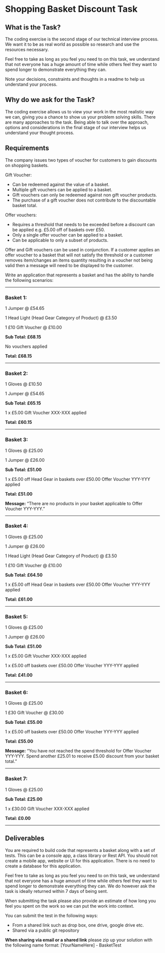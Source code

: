 # Shopping Basket Discount Task

## What is the Task?
The coding exercise is the second stage of our technical interview process. We want it to be as real world as possible so research and use the resources necessary. 

Feel free to take as long as you feel you need to on this task, we understand that not everyone has a huge amount of time while others feel they want to spend longer to demonstrate everything they can. 

Note your decisions, constraints and thoughts in a readme to help us understand your process.

## Why do we ask for the Task?

The coding exercise allows us to view your work in the most realistic way we can, giving you a chance to show us your problem solving skills. There are many approaches to the task. Being able to talk over the approach, options and considerations in the final stage of our interview helps us understand your thought process.

## Requirements
The company issues two types of voucher for customers to gain discounts on shopping baskets. 

Gift Voucher:
- Can be redeemed against the value of a basket. 
- Multiple gift vouchers can be applied to a basket.
- Gift vouchers can only be redeemed against non gift voucher products.
- The purchase of a gift voucher does not contribute to the discountable basket total.

Offer vouchers:
- Requires a threshold that needs to be exceeded before a discount can be applied e.g. £5.00 off of baskets over £50.
- Only a single offer voucher can be applied to a basket.
- Can be applicable to only a subset of products.

Offer and Gift vouchers can be used in conjunction. If a customer applies an offer voucher to a basket that will not satisfy the threshold or a customer removes item/changes an items quantity resulting in a voucher not being valid then a message will need to be displayed to the customer.

Write an application that represents a basket and has the ability to handle the following scenarios:

---

### Basket 1:

1 Jumper @ £54.65

1 Head Light (Head Gear Category of Product)  @ £3.50

1 £10 Gift Voucher @ £10.00

**Sub Total: £68.15**

No vouchers applied

**Total: £68.15**

---

### Basket 2:

1 Gloves @ £10.50

1 Jumper @ £54.65

**Sub Total: £65.15**

1 x £5.00 Gift Voucher XXX-XXX applied

**Total: £60.15**

---

### Basket 3:

1 Gloves @ £25.00

1 Jumper @ £26.00

**Sub Total: £51.00**

1 x £5.00 off Head Gear in baskets over £50.00 Offer Voucher YYY-YYY applied

**Total: £51.00**

**Message:** “There are no products in your basket applicable to Offer Voucher YYY-YYY.”

---

### Basket 4:

1 Gloves @ £25.00

1 Jumper @ £26.00

1 Head Light (Head Gear Category of Product)  @ £3.50

1 £10 Gift Voucher @ £10.00

**Sub Total: £64.50**

1 x £5.00 off Head Gear in baskets over £50.00 Offer Voucher YYY-YYY applied

**Total: £61.00**

---

### Basket 5:

1 Gloves @ £25.00

1 Jumper @ £26.00

**Sub Total: £51.00**

1 x £5.00 Gift Voucher XXX-XXX applied

1 x £5.00 off baskets over £50.00 Offer Voucher YYY-YYY applied

**Total: £41.00**

---

### Basket 6:

1 Gloves @ £25.00

1 £30 Gift Voucher @ £30.00

**Sub Total: £55.00**

1 x £5.00 off baskets over £50.00 Offer Voucher YYY-YYY applied

**Total: £55.00**

**Message:** “You have not reached the spend threshold for Offer Voucher YYY-YYY. Spend another £25.01 to receive £5.00 discount from your basket total.”

---

### Basket 7:

1 Gloves @ £25.00

**Sub Total: £25.00**

1 x £30.00 Gift Voucher XXX-XXX applied

**Total: £0.00**

---

## Deliverables
You are required to build code that represents a basket along with a set of tests. This can be a console app, a class library or Rest API. You should not create a mobile app, website or UI for this application. There is no need to create a database for this application.

Feel free to take as long as you feel you need to on this task, we understand that not everyone has a huge amount of time while others feel they want to spend longer to demonstrate everything they can.  We do however ask the task is ideally returned within 7 days of being sent.

When submitting the task please also provide an estimate of how long you feel you spent on the work so we can put the work into context.

You can submit the test in the following ways:
- From a shared link such as drop box, one drive, google drive etc. 
- Shared via a public git repository 

**When sharing via email or a shared link** please zip up your solution with the following name format: [YourNameHere] - BasketTest